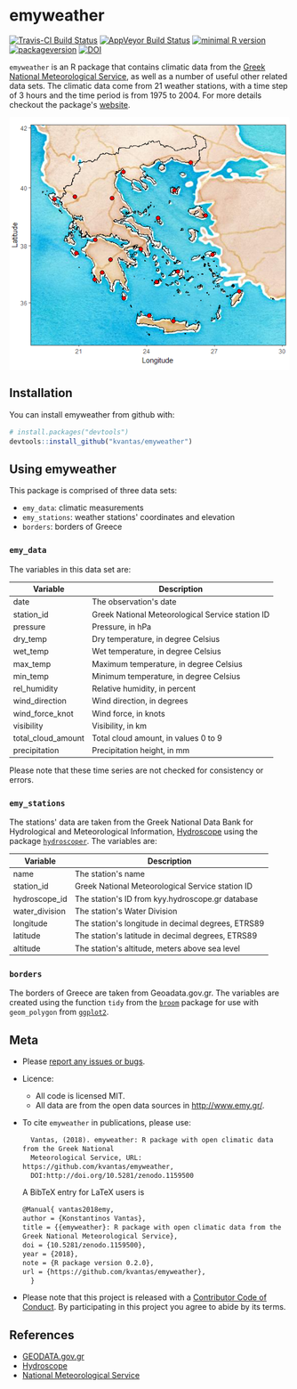 
<!-- README.md is generated from README.Rmd. Please edit that file -->
emyweather
==========

[![Travis-CI Build Status](https://travis-ci.org/kvantas/emyweather.svg?branch=master)](https://travis-ci.org/kvantas/emyweather) [![AppVeyor Build Status](https://ci.appveyor.com/api/projects/status/github/kvantas/emyweather?branch=master&svg=true)](https://ci.appveyor.com/project/kvantas/emyweather) [![minimal R version](https://img.shields.io/badge/R%3E%3D-3.4.0-6666ff.svg)](https://cran.r-project.org/) [![packageversion](https://img.shields.io/badge/Package%20version-0.2.0-orange.svg?style=flat-square)](https://github.com/kvantas/emyweather) [![DOI](https://zenodo.org/badge/DOI/10.5281/zenodo.1159500.svg)](https://doi.org/10.5281/zenodo.1159500)

`emyweather` is an R package that contains climatic data from the [Greek National Meteorological Service](http://emy.gr), as well as a number of useful other related data sets. The climatic data come from 21 weather stations, with a time step of 3 hours and the time period is from 1975 to 2004. For more details checkout the package's [website](https://kvantas.github.io/emyweather/).

<img src="https://github.com/kvantas/emyweather/raw/master/man/figures/stations_map.png" align = "center"/>

Installation
------------

You can install emyweather from github with:

``` r
# install.packages("devtools")
devtools::install_github("kvantas/emyweather")
```

Using emyweather
----------------

This package is comprised of three data sets:

-   `emy_data`: climatic measurements
-   `emy_stations`: weather stations' coordinates and elevation
-   `borders`: borders of Greece

### `emy_data`

The variables in this data set are:

| Variable             | Description                                      |
|----------------------|--------------------------------------------------|
| date                 | The observation's date                           |
| station\_id          | Greek National Meteorological Service station ID |
| pressure             | Pressure, in hPa                                 |
| dry\_temp            | Dry temperature, in degree Celsius               |
| wet\_temp            | Wet temperature, in degree Celsius               |
| max\_temp            | Maximum temperature, in degree Celsius           |
| min\_temp            | Minimum temperature, in degree Celsius           |
| rel\_humidity        | Relative humidity, in percent                    |
| wind\_direction      | Wind direction, in degrees                       |
| wind\_force\_knot    | Wind force, in knots                             |
| visibility           | Visibility, in km                                |
| total\_cloud\_amount | Total cloud amount, in values 0 to 9             |
| precipitation        | Precipitation height, in mm                      |

Please note that these time series are not checked for consistency or errors.

### `emy_stations`

The stations' data are taken from the Greek National Data Bank for Hydrological and Meteorological Information, [Hydroscope](http://www.hydroscope.gr/) using the package [`hydroscoper`](https://github.com/ropensci/hydroscoper/blob/master/vignettes/intro_hydroscoper.Rmd). The variables are:

| Variable        | Description                                        |
|-----------------|----------------------------------------------------|
| name            | The station's name                                 |
| station\_id     | Greek National Meteorological Service station ID   |
| hydroscope\_id  | The station's ID from kyy.hydroscope.gr database   |
| water\_division | The station's Water Division                       |
| longitude       | The station's longitude in decimal degrees, ETRS89 |
| latitude        | The station's latitude in decimal degrees, ETRS89  |
| altitude        | The station's altitude, meters above sea level     |

### `borders`

The borders of Greece are taken from Geoadata.gov.gr. The variables are created using the function `tidy` from the [`broom`](https://cran.r-project.org/web/packages/broom/index.html) package for use with `geom_polygon` from [`ggplot2`](https://cran.r-project.org/web/packages/ggplot2/).

Meta
----

-   Please [report any issues or bugs](https://github.com/kvantas/emyweather/issues).
-   Licence:
    -   All code is licensed MIT.
    -   All data are from the open data sources in <http://www.emy.gr/>.
-   To cite `emyweather` in publications, please use:

          Vantas, (2018). emyweather: R package with open climatic data from the Greek National
          Meteorological Service, URL: https://github.com/kvantas/emyweather,
          DOI:http://doi.org/10.5281/zenodo.1159500

    A BibTeX entry for LaTeX users is

        @Manual{ vantas2018emy,
        author = {Konstantinos Vantas},
        title = {{emyweather}: R package with open climatic data from the Greek National Meteorological Service},
        doi = {10.5281/zenodo.1159500},
        year = {2018},
        note = {R package version 0.2.0},
        url = {https://github.com/kvantas/emyweather},
          }

-   Please note that this project is released with a [Contributor Code of Conduct](/CONDUCT.md). By participating in this project you agree to abide by its terms.

References
----------

-   [GEODATA.gov.gr](http://geodata.gov.gr/)
-   [Hydroscope](http://www.hydroscope.gr/)
-   [National Meteorological Service](http://www.emy.gr/)

